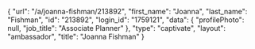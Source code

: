 {
    "url": "\/a\/joanna-fishman\/213892",
    "first_name": "Joanna",
    "last_name": "Fishman",
    "id": "213892",
    "login_id": "1759121",
    "data": {
        "profilePhoto": null,
        "job_title": "Associate Planner"
    },
    "type": "captivate",
    "layout": "ambassador",
    "title": "Joanna Fishman"
}